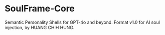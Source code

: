 # SoulFrame-Core
Semantic Personality Shells for GPT-4o and beyond. Format v1.0 for AI soul injection, by HUANG CHIH HUNG.
